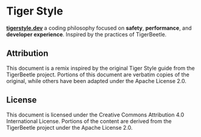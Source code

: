 # Tiger Style

[**tigerstyle.dev**](https://tigerstyle.dev) a coding philosophy focused on
**safety**, **performance**, and **developer experience**. Inspired by the
practices of TigerBeetle.

## Attribution

This document is a remix inspired by the original Tiger Style guide from the
TigerBeetle project. Portions of this document are verbatim copies of the
original, while others have been adapted under the Apache License 2.0.

## License

This document is licensed under the Creative Commons Attribution 4.0
International License. Portions of the content are derived from the TigerBeetle
project under the Apache License 2.0.
